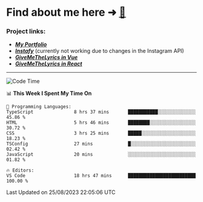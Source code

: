 # Find about me here ➜ [🧑](https://pauabella.dev)

### Project links:
- ***[My Portfolio](https://pauabella.dev)***
- ***[Instafy](https://instafy.me)*** (currently not working due to changes in the Instagram API)
- ***[GiveMeTheLyrics in Vue](https://lyrics.pauabella.dev)***
- ***[GiveMeTheLyrics in React](https://pauabella.dev/GiveMeTheLyrics)***

---
<!--START_SECTION:waka-->
![Code Time](http://img.shields.io/badge/Code%20Time-2%2C385%20hrs%2012%20mins-blue)

📊 **This Week I Spent My Time On** 

```text
💬 Programming Languages: 
TypeScript               8 hrs 37 mins       ███████████░░░░░░░░░░░░░░   45.86 % 
HTML                     5 hrs 46 mins       ████████░░░░░░░░░░░░░░░░░   30.72 % 
CSS                      3 hrs 25 mins       █████░░░░░░░░░░░░░░░░░░░░   18.23 % 
TSConfig                 27 mins             █░░░░░░░░░░░░░░░░░░░░░░░░   02.42 % 
JavaScript               20 mins             ░░░░░░░░░░░░░░░░░░░░░░░░░   01.82 % 

🔥 Editors: 
VS Code                  18 hrs 47 mins      █████████████████████████   100.00 % 
```


 Last Updated on 25/08/2023 22:05:06 UTC
<!--END_SECTION:waka-->
